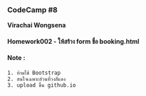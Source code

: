 ### CodeCamp #8
__Virachai Wongsena__

#### Homework002 - ให้สร้าง form ชื่อ booking.html
#### Note : 
	1. ห้ามใช้ Bootstrap 
	2. สนใจเฉพาะส่วนที่วงสีแดง
	3. upload ขึ้น github.io